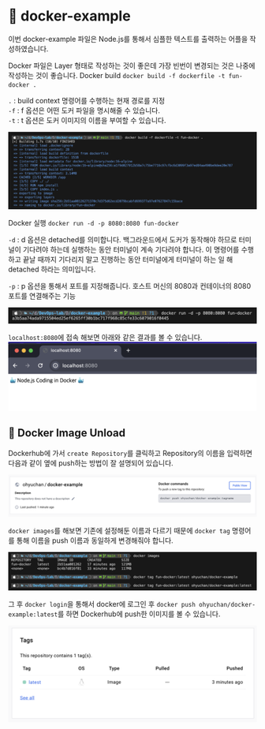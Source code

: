 # 🐳 docker-example

이번 docker-example 파일은 Node.js를 통해서 심플한 텍스트를 출력하는 어플을 작성하였습니다.

Docker 파일은 Layer 형태로 작성하는 것이 좋은데 가장 빈번이 변경되는 것은 나중에 작성하는 것이 좋습니다.
Docker build `docker build -f dockerfile -t fun-docker .`

`.` : build context 명령어를 수행하는 현재 경로를 지정  
`-f` : f 옵션은 어떤 도커 파일을 명시해줄 수 있습니다.  
`-t` : t 옵션은 도커 이미지의 이름을 부여할 수 있습니다.

![Alt text](./docker-build.png)

Docker 실행 `docker run -d -p 8080:8080 fun-docker`

`-d` : d 옵션은 detached를 의미합니다. 백그라운드에서 도커가 동작해야 하므로 터미널이 기다려야 하는데 실행하는 동안 터미널이 계속 기다려야 합니다. 이 명령어를 수행하고 끝날 때까지 기다리지 말고 진행하는 동안 터미널에게 터미널이 하는 일 해 detached 하라는 의미입니다.

`-p` : p 옵션을 통해서 포트를 지정해줍니다. 호스트 머신의 8080과 컨테이너의 8080 포트를 연결해주는 기능

![Alt text](./docker-run.png)

`localhost:8080`에 접속 해보면 아래와 같은 결과를 볼 수 있습니다.
![Alt text](./docker-image.png)

## 🐳 Docker Image Unload

Dockerhub에 가서 `create Repository`를 클릭하고 Repository의 이름을 입력하면 다음과 같이 옆에 push하는 방법이 잘 설명되어 있습니다.

![Alt text](./docker-push.png)

`docker images`를 해보면 기존에 설정해둔 이름과 다르기 때문에 `docker tag` 명령어를 통해 이름을 push 이름과 동일하게 변경해줘야 합니다.

![Alt text](./docker-name.png)

그 후 `docker login`을 통해서 docker에 로그인 후 `docker push ohyuchan/docker-example:latest`를 하면 Dockerhub에 push한 이미지를 볼 수 있습니다.

![Alt text](./docker-hub.png)
